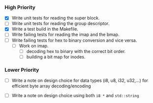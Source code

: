 
### High Priority

- [x] Write unit tests for reading the super block.
- [ ] Write unit tests for reading the group descriptor.
- [x] Write a test build in the Makefile.
- [ ] Write failing tests for reading the imap and the bmap.
- [ ] Write failing tests for hex to binary conversion and vice versa.
    - [ ] Work on imap.
        - [ ] decoding hex to binary with the correct bit order.
        - [ ] building a bit map for inodes.

### Lower Priority

- [ ] Write a note on design choice for data types (i8, u8, i32, u32,...) for efficient byte array decoding/encoding
- [ ] Write a note on design choice using both `i8 *` and `std::string`

